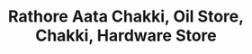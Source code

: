 ---
title: "Rathore Aata Chakki, Oil Store, Chakki, Hardware Store"
url: /lucknow/rathore-aata-chakki-oil-store-chakki-hardware-store/
shop: hardware
---